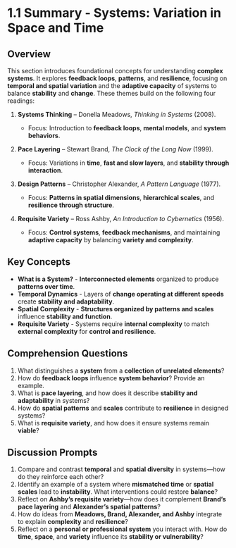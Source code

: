 # 1.1 Summary - Systems: Variation in Space and Time

## Overview
This section introduces foundational concepts for understanding **complex systems**. It explores **feedback loops**, **patterns**, and **resilience**, focusing on **temporal and spatial variation** and the **adaptive capacity** of systems to balance **stability** and **change**. These themes build on the following four readings:

1. **Systems Thinking** – Donella Meadows, *Thinking in Systems* (2008).  
   - Focus: Introduction to **feedback loops**, **mental models**, and **system behaviors**.  

2. **Pace Layering** – Stewart Brand, *The Clock of the Long Now* (1999).  
   - Focus: Variations in **time**, **fast and slow layers**, and **stability through interaction**.  

3. **Design Patterns** – Christopher Alexander, *A Pattern Language* (1977).  
   - Focus: **Patterns in spatial dimensions**, **hierarchical scales**, and **resilience through structure**.  

4. **Requisite Variety** – Ross Ashby, *An Introduction to Cybernetics* (1956).  
   - Focus: **Control systems**, **feedback mechanisms**, and maintaining **adaptive capacity** by balancing **variety and complexity**.

## Key Concepts
- **What is a System?** - **Interconnected elements** organized to produce **patterns over time**.  
- **Temporal Dynamics** - Layers of **change operating at different speeds** create **stability and adaptability**.  
- **Spatial Complexity** - **Structures organized by patterns and scales** influence **stability and function**.  
- **Requisite Variety** - Systems require **internal complexity** to match **external complexity** for **control and resilience**.  

## Comprehension Questions
1. What distinguishes a **system** from a **collection of unrelated elements**?  
2. How do **feedback loops** influence **system behavior**? Provide an example.  
3. What is **pace layering**, and how does it describe **stability and adaptability** in systems?  
4. How do **spatial patterns** and **scales** contribute to **resilience** in designed systems?  
5. What is **requisite variety**, and how does it ensure systems remain **viable**?  

## Discussion Prompts
1. Compare and contrast **temporal** and **spatial diversity** in systems—how do they reinforce each other?  
2. Identify an example of a system where **mismatched time** or **spatial scales** lead to **instability**. What interventions could restore **balance**?  
3. Reflect on **Ashby’s requisite variety**—how does it complement **Brand’s pace layering** and **Alexander’s spatial patterns**?  
4. How do ideas from **Meadows, Brand, Alexander, and Ashby** integrate to explain **complexity** and **resilience**?  
5. Reflect on a **personal or professional system** you interact with. How do **time**, **space**, and **variety** influence its **stability or vulnerability**?  

